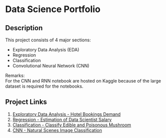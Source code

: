 # Data Science Portfolio

## Description

This project consists of 4 major sections:

- Exploratory Data Analysis (EDA)
- Regression
- Classification
- Convolutional Neural Network (CNN)

Remarks:  
For the CNN and RNN notebook are hosted on Kaggle because of the large dataset is required for the notebooks.

## Project Links

1. [Exploratory Data Analysis - Hotel Bookings Demand](https://github.com/Ming-Jia/data-science-portfolio/blob/master/eda/Exploratory%20Data%20Analysis%20-%20Hotel%20Bookings%20Demand.ipynb)
2. [Regression - Estimation of Data Scientist Salary](https://github.com/Ming-Jia/data-science-portfolio/blob/master/regression/Regression%20-%20Estimation%20of%20Data%20Scientist%20Salary.ipynb)
3. [Classification - Classify Edible and Poisonous Mushroom](https://github.com/Ming-Jia/data-science-portfolio/blob/master/classification/Classification%20-%20Classify%20Edible%20and%20Poisonous%20Mushroom.ipynb)
4. [CNN - Natural Scenes Image Classification](https://www.kaggle.com/ymingj/cnn-natural-scenes-image-classification)
